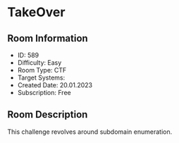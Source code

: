 ﻿# TakeOver

## Room Information
- ID: 589
- Difficulty: Easy
- Room Type: CTF
- Target Systems: 
- Created Date: 20.01.2023
- Subscription: Free

## Room Description
This challenge revolves around subdomain enumeration.
